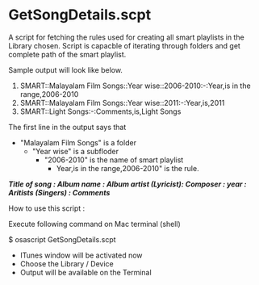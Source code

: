 # GetSongDetails.scpt

A script for fetching the rules used for creating all smart playlists  in the Library chosen. Script is capacble of iterating through folders and get complete path of the smart playlist.

Sample output will look like below.

1. SMART::Malayalam Film Songs::Year wise::2006-2010:-:Year,is in the range,2006-2010
1. SMART::Malayalam Film Songs::Year wise::2011:-:Year,is,2011
1. SMART::Light Songs:-:Comments,is,Light Songs

The first line in the output says that 
- "Malayalam Film Songs" is a folder
   - "Year wise" is a subfloder
     - "2006-2010" is the name of smart playlist
        - Year,is in the range,2006-2010" is the rule.



**_Title of song : Album name : Album artist (Lyricist): Composer : year : Aritists (Singers) : Comments_**



How to use this script :

Execute following command on Mac terminal (shell)

$ osascript GetSongDetails.scpt
- ITunes window will be activated now 
- Choose the Library / Device  
- Output will be available on the Terminal
